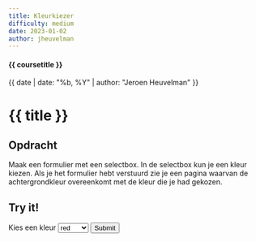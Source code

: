 ```yaml
---
title: Kleurkiezer
difficulty: medium
date: 2023-01-02
author: jheuvelman
---
```


#### {{ coursetitle }}
{{ date | date: "%b, %Y" | author: "Jeroen Heuvelman" }}

# {{ title }}

## Opdracht
Maak een formulier met een selectbox. In de selectbox kun je een kleur kiezen. Als je het formulier hebt verstuurd zie je een pagina waarvan de achtergrondkleur overeenkomt met de kleur die je had gekozen.

## Try it!
<div class="html">
    <form action="https://static.edutorial.nl/php/color_background.php" method="post">
        <label for="kleur">Kies een kleur</label>
        <select name="kleur">
            <option>red</option>
            <option>blue</option>
            <option>yellow</option>
            <option>pink</option>
        </select>
        <input type="submit">
    </form>
</div>
